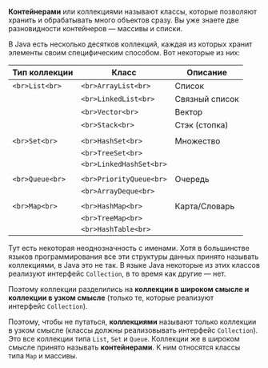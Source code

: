 **Контейнерами** или коллекциями называют классы, которые позволяют хранить и обрабатывать много объектов сразу. Вы уже знаете две разновидности контейнеров — массивы и списки.

В Java есть несколько десятков коллекций, каждая из которых хранит элементы своим специфическим способом. Вот некоторые из них:

|Тип коллекции|Класс|Описание|
|---|---|---|
|```<br>List<br>```|```<br>ArrayList<br>```|Список|
||```<br>LinkedList<br>```|Связный список|
||```<br>Vector<br>```|Вектор|
||```<br>Stack<br>```|Стэк (стопка)|
||   |   |
|```<br>Set<br>```|```<br>HashSet<br>```|Множество|
||```<br>TreeSet<br>```||
||```<br>LinkedHashSet<br>```||
||   |   |
|```<br>Queue<br>```|```<br>PriorityQueue<br>```|Очередь|
||```<br>ArrayDeque<br>```||
||   |   |
|```<br>Map<br>```|```<br>HashMap<br>```|Карта/Словарь|
||```<br>TreeMap<br>```||
||```<br>HashTable<br>```||

Тут есть некоторая неоднозначность с именами. Хотя в большинстве языков программирования все эти структуры данных принято называть коллекциями, в Java это не так. В языке Java некоторые из этих классов реализуют интерфейс `Collection`, в то время как другие — нет.

Поэтому коллекции разделились на **коллекции в широком смысле и коллекции в узком смысле** (только те, которые реализуют интерфейс `Collection`).

Поэтому, чтобы не путаться, **коллекциями** называют только коллекции в узком смысле (классы должны реализовывать интерфейс `Collection`). Это все коллекции типа `List`, `Set` и `Queue`. Коллекции же в широком смысле принято называть **контейнерами**. К ним относятся классы типа `Map` и массивы.
